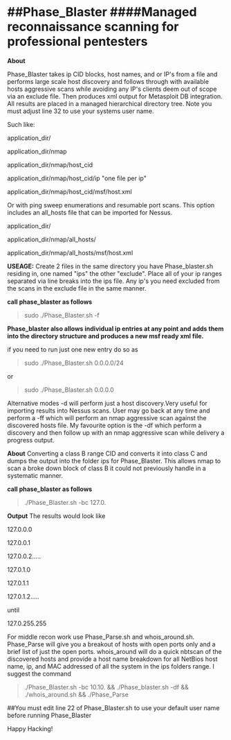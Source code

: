 ##Phase_Blaster
####Managed reconnaissance scanning for professional pentesters
=============

**About**

Phase_Blaster takes ip CID blocks, host names, and or IP's from a file and performs large scale host discovery and follows through with available hosts aggressive scans while avoiding any IP's clients deem out of scope via an exclude file. Then produces xml output for Metasploit DB integration. All results are placed in a managed hierarchical directory tree. Note you must adjust line 32 to use your systems user name.

Such like:

application_dir/

application_dir/nmap

application_dir/nmap/host_cid

application_dir/nmap/host_cid/ip "one file per ip"

application_dir/nmap/host_cid/msf/host.xml

Or with ping sweep enumerations and resumable port scans. This option includes an all_hosts file that can be imported for Nessus.

application_dir/

application_dir/nmap/all_hosts/

application_dir/nmap/all_hosts/msf/host.xml

**USEAGE:**
Create 2 files in the same directory you have Phase_blaster.sh residing in, one named "ips" the other "exclude". Place all of your ip ranges separated via line breaks into the ips file. 
Any ip's you need excluded from the scans in the exclude file in the same manner.

**call phase_blaster as follows**

>sudo ./Phase_Blaster.sh -f

**Phase_blaster also allows individual ip entries at any point and adds them into the directory structure and produces a new msf ready xml file.**

if you need to run just one new entry do so as

>sudo ./Phase_Blaster.sh 0.0.0.0/24

or

>sudo ./Phase_Blaster.sh 0.0.0.0

Alternative modes -d will perform just a host discovery.Very useful for importing results into Nessus scans. User may go back at any time and perform a -ff which will perform an nmap aggressive scan against the discovered hosts file.
My favourite option is the -df which perform a discovery and then follow up with an nmap aggressive scan while delivery a progress output.

**About**
Converting a class B range CID and converts it into class C and dumps the output into the folder ips for Phase_Blaster. This allows nmap to scan a broke down block of class B it could not previously handle in a systematic manner.

**call phase_blaster as follows**

>./Phase_Blaster.sh -bc 127.0.

**Output**
The results would look like

127.0.0.0

127.0.0.1

127.0.0.2.....

127.0.1.0

127.0.1.1

127.0.1.2.....

until

127.0.255.255

For middle recon work use Phase_Parse.sh and whois_around.sh. Phase_Parse will give you a breakout of hosts with open ports only and a brief list of just the open ports. whois_around will do a quick nbtscan of the discovered
hosts and provide a host name breakdown for all NetBios host name, ip, and MAC addressed of all the system in the ips folders range.
I suggest the command

>./Phase_Blaster.sh -bc 10.10. && ./Phase_blaster.sh -df && ./whois_around.sh && ./Phase_Parse

##You must edit line 22 of Phase_Blaster.sh to use your default user name before running Phase_Blaster


Happy Hacking!